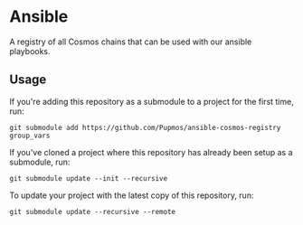 # Ansible

A registry of all Cosmos chains that can be used with our ansible playbooks.

## Usage

If you're adding this repository as a submodule to a project for the first time, run:

```console
git submodule add https://github.com/Pupmos/ansible-cosmos-registry group_vars
```

If you've cloned a project where this repository has already been setup as a submodule, run:

```console
git submodule update --init --recursive
```

To update your project with the latest copy of this repository, run:

```console
git submodule update --recursive --remote
```
